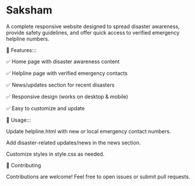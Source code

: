 # Saksham
A complete responsive website designed to spread disaster awareness, provide safety guidelines, and offer quick access to verified emergency helpline numbers.

🚀 Features:::

✅ Home page with disaster awareness content

✅ Helpline page with verified emergency contacts

✅ News/updates section for recent disasters

✅ Responsive design (works on desktop & mobile)

✅ Easy to customize and update

📖 Usage:::

Update helpline.html with new or local emergency contact numbers.

Add disaster-related updates/news in the news section.

Customize styles in style.css as needed.

🤝 Contributing

Contributions are welcome! Feel free to open issues or submit pull requests.
